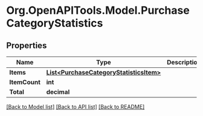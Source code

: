 # Org.OpenAPITools.Model.PurchaseCategoryStatistics

## Properties

Name | Type | Description | Notes
------------ | ------------- | ------------- | -------------
**Items** | [**List&lt;PurchaseCategoryStatisticsItem&gt;**](PurchaseCategoryStatisticsItem.md) |  | 
**ItemCount** | **int** |  | 
**Total** | **decimal** |  | 

[[Back to Model list]](../README.md#documentation-for-models) [[Back to API list]](../README.md#documentation-for-api-endpoints) [[Back to README]](../README.md)

